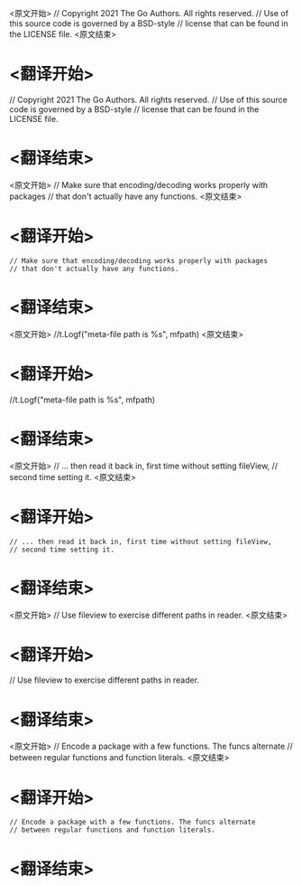 
<原文开始>
// Copyright 2021 The Go Authors. All rights reserved.
// Use of this source code is governed by a BSD-style
// license that can be found in the LICENSE file.
<原文结束>

# <翻译开始>
// Copyright 2021 The Go Authors. All rights reserved.
// Use of this source code is governed by a BSD-style
// license that can be found in the LICENSE file.
# <翻译结束>


<原文开始>
	// Make sure that encoding/decoding works properly with packages
	// that don't actually have any functions.
<原文结束>

# <翻译开始>
	// Make sure that encoding/decoding works properly with packages
	// that don't actually have any functions.
# <翻译结束>


<原文开始>
//t.Logf("meta-file path is %s", mfpath)
<原文结束>

# <翻译开始>
//t.Logf("meta-file path is %s", mfpath)
# <翻译结束>


<原文开始>
	// ... then read it back in, first time without setting fileView,
	// second time setting it.
<原文结束>

# <翻译开始>
	// ... then read it back in, first time without setting fileView,
	// second time setting it.
# <翻译结束>


<原文开始>
// Use fileview to exercise different paths in reader.
<原文结束>

# <翻译开始>
// Use fileview to exercise different paths in reader.
# <翻译结束>


<原文开始>
	// Encode a package with a few functions. The funcs alternate
	// between regular functions and function literals.
<原文结束>

# <翻译开始>
	// Encode a package with a few functions. The funcs alternate
	// between regular functions and function literals.
# <翻译结束>

